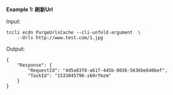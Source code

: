 **Example 1: 刷新Url**



Input: 

```
tccli ecdn PurgeUrlsCache --cli-unfold-argument  \
    --Urls http://www.test.com/1.jpg
```

Output: 
```
{
    "Response": {
        "RequestId": "4d5a83f8-a61f-445b-8036-5636be640bef",
        "TaskId": "1533045796-i60rfmzm"
    }
}
```

